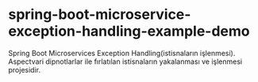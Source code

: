 # spring-boot-microservice-exception-handling-example-demo
Spring Boot Microservices Exception Handling(istisnaların işlenmesi).
Aspectvari dipnotlarlar ile fırlatılan istisnaların yakalanması ve işlenmesi projesidir.
